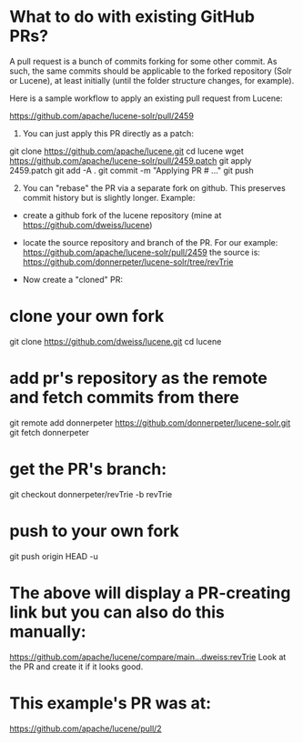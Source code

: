 <!--
    Licensed to the Apache Software Foundation (ASF) under one or more
    contributor license agreements.  See the NOTICE file distributed with
    this work for additional information regarding copyright ownership.
    The ASF licenses this file to You under the Apache License, Version 2.0
    the "License"); you may not use this file except in compliance with
    the License.  You may obtain a copy of the License at

        http://www.apache.org/licenses/LICENSE-2.0

    Unless required by applicable law or agreed to in writing, software
    distributed under the License is distributed on an "AS IS" BASIS,
    WITHOUT WARRANTIES OR CONDITIONS OF ANY KIND, either express or implied.
    See the License for the specific language governing permissions and
    limitations under the License.
 -->

# What to do with existing GitHub PRs?

A pull request is a bunch of commits forking for some other
commit. As such, the same commits should be applicable to the
forked repository (Solr or Lucene), at least initially (until
the folder structure changes, for example).

Here is a sample workflow to apply an existing pull request from
Lucene:

https://github.com/apache/lucene-solr/pull/2459

1. You can just apply this PR directly as a patch:

git clone https://github.com/apache/lucene.git
cd lucene
wget https://github.com/apache/lucene-solr/pull/2459.patch
git apply 2459.patch
git add -A .
git commit -m "Applying PR # ..."
git push

2. You can "rebase" the PR via a separate fork on github. This preserves commit
   history but is slightly longer. Example:

- create a github fork of the lucene repository (mine at https://github.com/dweiss/lucene)
- locate the source repository and branch of the PR. For our example:
  https://github.com/apache/lucene-solr/pull/2459
  the source is:
  https://github.com/donnerpeter/lucene-solr/tree/revTrie

- Now create a "cloned" PR:
# clone your own fork
git clone https://github.com/dweiss/lucene.git
cd lucene
# add pr's repository as the remote and fetch commits from there
git remote add donnerpeter https://github.com/donnerpeter/lucene-solr.git
git fetch donnerpeter
# get the PR's branch:
git checkout donnerpeter/revTrie -b revTrie
# push to your own fork
git push origin HEAD -u
# The above will display a PR-creating link but you can also do this manually:
https://github.com/apache/lucene/compare/main...dweiss:revTrie
Look at the PR and create it if it looks good.
# This example's PR was at:
https://github.com/apache/lucene/pull/2
